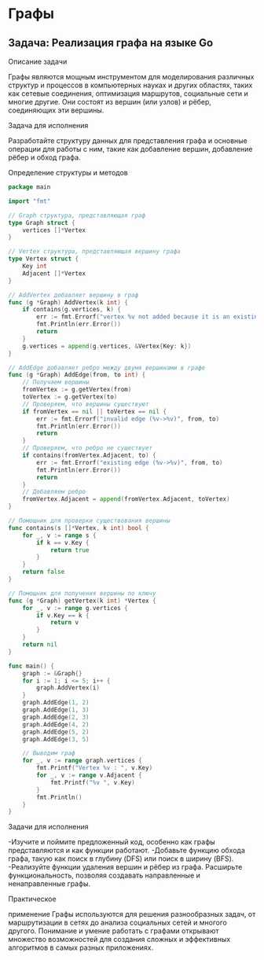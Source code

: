 # Графы

## Задача: Реализация графа на языке Go

Описание задачи

Графы являются мощным инструментом для моделирования различных структур и процессов в компьютерных науках и других областях, таких как сетевые соединения, оптимизация маршрутов, социальные сети и многие другие. Они состоят из вершин (или узлов) и рёбер, соединяющих эти вершины.

Задача для исполнения

Разработайте структуру данных для представления графа и основные операции для работы с ним, такие как добавление вершин, добавление рёбер и обход графа.

Определение структуры и методов

```go 
package main

import "fmt"

// Graph структура, представляющая граф
type Graph struct {
    vertices []*Vertex
}

// Vertex структура, представляющая вершину графа
type Vertex struct {
    Key int
    Adjacent []*Vertex
}

// AddVertex добавляет вершину в граф
func (g *Graph) AddVertex(k int) {
    if contains(g.vertices, k) {
        err := fmt.Errorf("vertex %v not added because it is an existing key", k)
        fmt.Println(err.Error())
        return
    }
    g.vertices = append(g.vertices, &Vertex{Key: k})
}

// AddEdge добавляет ребро между двумя вершинами в графе
func (g *Graph) AddEdge(from, to int) {
    // Получаем вершины
    fromVertex := g.getVertex(from)
    toVertex := g.getVertex(to)
    // Проверяем, что вершины существуют
    if fromVertex == nil || toVertex == nil {
        err := fmt.Errorf("invalid edge (%v->%v)", from, to)
        fmt.Println(err.Error())
        return
    }
    // Проверяем, что ребро не существует
    if contains(fromVertex.Adjacent, to) {
        err := fmt.Errorf("existing edge (%v->%v)", from, to)
        fmt.Println(err.Error())
        return
    }
    // Добавляем ребро
    fromVertex.Adjacent = append(fromVertex.Adjacent, toVertex)
}

// Помощник для проверки существования вершины
func contains(s []*Vertex, k int) bool {
    for _, v := range s {
        if k == v.Key {
            return true
        }
    }
    return false
}

// Помощник для получения вершины по ключу
func (g *Graph) getVertex(k int) *Vertex {
    for _, v := range g.vertices {
        if v.Key == k {
            return v
        }
    }
    return nil
}

func main() {
    graph := &Graph{}
    for i := 1; i <= 5; i++ {
        graph.AddVertex(i)
    }
    graph.AddEdge(1, 2)
    graph.AddEdge(1, 3)
    graph.AddEdge(2, 3)
    graph.AddEdge(4, 2)
    graph.AddEdge(5, 2)
    graph.AddEdge(3, 5)

    // Выводим граф
    for _, v := range graph.vertices {
        fmt.Printf("Vertex %v : ", v.Key)
        for _, v := range v.Adjacent {
            fmt.Printf("%v ", v.Key)
        }
        fmt.Println()
    }
}

```

Задачи для исполнения

-Изучите и поймите предложенный код, особенно как графы представляются и как функции работают.
-Добавьте функцию обхода графа, такую как поиск в глубину (DFS) или поиск в ширину (BFS).
-Реализуйте функции удаления вершин и рёбер из графа.
Расширьте функциональность, позволяя создавать направленные и ненаправленные графы.

Практическое

применение Графы используются для решения разнообразных задач, от маршрутизации в сетях до анализа социальных сетей и многого другого. Понимание и умение работать с графами открывают множество возможностей для создания сложных и эффективных алгоритмов в самых разных приложениях.